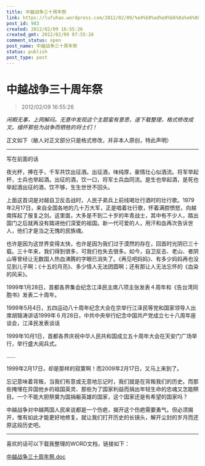```yaml
---
title: 中越战争三十周年祭
link: https://lufuhao.wordpress.com/2012/02/09/%e4%b8%ad%e8%b6%8a%e6%88%98%e4%ba%89%e4%b8%89%e5%8d%81%e5%91%a8%e5%b9%b4%e7%a5%ad/
post_id: 983
created: 2012/02/09 16:55:26
created_gmt: 2012/02/09 07:55:26
comment_status: open
post_name: 中越战争三十周年祭
status: publish
post_type: post
---
```


# 中越战争三十周年祭

> 2012/02/09 16:55:26

_闲暇无事，上网解闷。无意中发现这个主题蛮有意思，遂下载整理，格式修改成文。缅怀那些为战争而牺牲的将士们！_

正文如下（敝人对正文部分只是格式修改，并非本人原创，特此声明）

**************************************************************************************

写在前面的话

夜光杯，捧在手，千军共饮出征酒。出征酒，味纯厚，豪情壮心似酒流。将军举起杯，士兵也举起酒。出征的酒，饮一口，将军士兵血同流。是生也举起酒，是死也举起酒出征的酒，饮不够，生生世世不回头。

上面这首词是对越自卫反击战时，人民子弟兵上前线喝壮行酒时的壮行歌。1979年2月17日，来自全国各地的几十万大军，正是唱着壮行歌，怀着满腔愤怒，向越南挥起了报复之剑。这里面，大多是不到二十岁的年青战士，其中有不少人，踏出国门之后就再没有踏进他们深爱的祖国。新一代可爱的人，用汗和血再次告诉世人，他们才是当之无愧的民族魂。

也许是因为这世界变得太快，也许是因为我们过于漠然的存在，回首时光阴已三十载。三十年来，我们得到很多，可我们也失去很多。如今，自卫反击、老山、者阴山等曾经让无数国人热血沸腾的字眼已消失了。《再见吧妈妈》、有多少妈妈再也没见到儿子啊；《十五的月亮》、多少情人无法团圆啊；还有那让人无法忘怀的《血染的风采》。

1999年1月28日，首都各界集会纪念江泽民主席八项主张发表４周年和《告台湾同胞书》发表二十周年。

1999年5月4日，五四运动八十周年纪念大会在京举行江泽民等党和国家领导人出席胡锦涛讲话1999年６月28日，中共中央举行纪念中国共产党成立七十八周年座谈会，江泽民发表谈话

1999年10月1日，首都各界庆祝中华人民共和国成立五十周年大会在天安门广场举行，举行盛大阅兵式。

……

1999年2月17日，却是那样的寂寞啊！而2009年2月17日，又马上来到了。

忘记意味着背叛，当我们有意或无意地忘记时，我们就是在背叛我们的历史。而那些掩埋在异国他乡的祖国英灵、那些为了国家利益而捐出年轻生命的忠魂又怎能瞑目。一个不能大胆祭奠为国捐躯英雄的国家，这个国家还是有希望的国家吗？

中越战争对中越两国人民来说都是一个伤疤，揭开这个伤疤需要勇气。但必须揭开，惟有如此才能更好地修复。就让我们打开历史的长镜头，解开尘封的岁月而还原这段历史吧。

*************************************************************************************

喜欢的话可以下载我整理的WORD文档，链接如下：

[中越战争三十周年祭.doc](/assets/files/20120209-165526-f001.doc)
